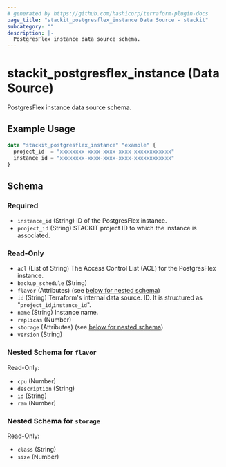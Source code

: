 ```yaml
---
# generated by https://github.com/hashicorp/terraform-plugin-docs
page_title: "stackit_postgresflex_instance Data Source - stackit"
subcategory: ""
description: |-
  PostgresFlex instance data source schema.
---
```


# stackit_postgresflex_instance (Data Source)

PostgresFlex instance data source schema.

## Example Usage

```terraform
data "stackit_postgresflex_instance" "example" {
  project_id  = "xxxxxxxx-xxxx-xxxx-xxxx-xxxxxxxxxxxx"
  instance_id = "xxxxxxxx-xxxx-xxxx-xxxx-xxxxxxxxxxxx"
}
```

<!-- schema generated by tfplugindocs -->
## Schema

### Required

- `instance_id` (String) ID of the PostgresFlex instance.
- `project_id` (String) STACKIT project ID to which the instance is associated.

### Read-Only

- `acl` (List of String) The Access Control List (ACL) for the PostgresFlex instance.
- `backup_schedule` (String)
- `flavor` (Attributes) (see [below for nested schema](#nestedatt--flavor))
- `id` (String) Terraform's internal data source. ID. It is structured as "`project_id`,`instance_id`".
- `name` (String) Instance name.
- `replicas` (Number)
- `storage` (Attributes) (see [below for nested schema](#nestedatt--storage))
- `version` (String)

<a id="nestedatt--flavor"></a>
### Nested Schema for `flavor`

Read-Only:

- `cpu` (Number)
- `description` (String)
- `id` (String)
- `ram` (Number)


<a id="nestedatt--storage"></a>
### Nested Schema for `storage`

Read-Only:

- `class` (String)
- `size` (Number)
